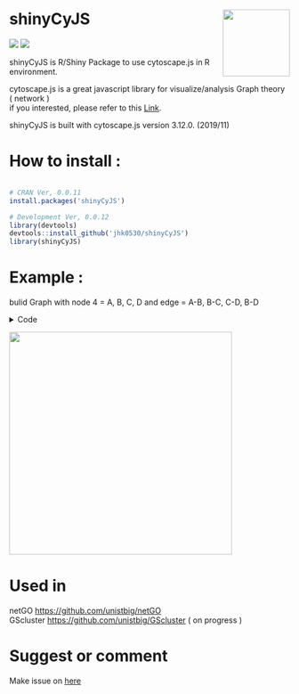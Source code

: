 # shinyCyJS <img src='https://user-images.githubusercontent.com/6457691/78387821-e7e51a00-761a-11ea-9295-cd52c9e11c6f.png' width ='120' align='right'/>

<img src='https://travis-ci.com/jhk0530/shinyCyJS.svg?branch=master'/>
<img src='https://www.r-pkg.org/badges/version/shinyCyJS'/>



shinyCyJS is R/Shiny Package to use cytoscape.js in R environment. <br>

cytoscape.js is a great javascript library for visualize/analysis Graph theory ( network ) <br>
if you interested, please refer to this [Link](https://js.cytoscape.org/ "link"). <br>

shinyCyJS is built with cytoscape.js version 3.12.0. (2019/11)


# How to install : 

```r

# CRAN Ver, 0.0.11
install.packages('shinyCyJS')

# Development Ver, 0.0.12
library(devtools)
devtools::install_github('jhk0530/shinyCyJS')
library(shinyCyJS)


```

# Example : 

bulid Graph with node 4 = A, B, C, D and edge = A-B, B-C, C-D, B-D <br>

<details><summary>Code</summary>

```r
library(shiny)
library(shinyCyJS)

ui = function(){
  fluidPage(
    ShinyCyJSOutput(outputId = 'cy')
  )
}

server = function(input, output, session){  
  
  nodes = data.frame(
    id = c('A','B','C','D'),
    width = c(10,20,30,40),
    height = c(10,20,30,40)
  )  
  
  edges = data.frame(
    source = c('A','B','C','D'),
    target = c('B','C','D','B')
  )
  
  nodes = buildElems(nodes, type = 'Node')
  edges = buildElems(edges, type = 'Edge')  
  
  obj = shinyCyJS(c(nodes, edges))  
  output$cy = renderShinyCyJS(obj)
}

shinyApp(ui,server, options = list(launch.browser = TRUE, display.mode ='normal'))

```
</details>

<img src = 'https://user-images.githubusercontent.com/6457691/68040069-d36dc000-fd10-11e9-9ef5-d021768ac548.gif' width = 400></img>

# Used in 

netGO <https://github.com/unistbig/netGO> <br>
GScluster <https://github.com/unistbig/GScluster> ( on progress ) <br>

# Suggest or comment

Make issue on [here](https://github.com/jhk0530/shinyCyJS/issues)
